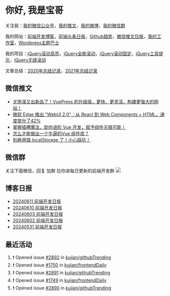 
# 你好, 我是宝哥

关注我：[我的微信公众号](https://open.weixin.qq.com/qr/code?username=caibaojian_com)，[我的推文](https://weixin.qdkfweb.cn/)，[我的微博](https://weibo.com/kujian)，[我的微信群](https://qdkfweb.cn/go/weixinqun)

我的网站：[前端开发博客](https://qdkfweb.cn/)，[前端头条日报](https://toutiao.qdkfweb.cn/)，[Github趋势](https://github.qdkfweb.cn/)，[微信推文日报](https://weixin.qdkfweb.cn/)，[我的工作室](https://diy.qdkfweb.cn/)，[Wordpress主题巴士](https://wp.qdkfweb.cn/)

我的项目：[jQuery滚动高亮](https://github.com/kujian/scrollHighlight)，[jQuery全能滚动](https://github.com/kujian/power-slider)，[jQuery滚动固定](https://github.com/kujian/scrollfix)，[jQuery工具提示](https://github.com/kujian/tooltip)，[jQuery无缝滚动](http://github.com/kujian/scrollForever)

文章总结：[2020年总结记录](https://mp.weixin.qq.com/s/u0YW8BFWYLquVauhHrkSMQ)，[2021年总结记录](https://mp.weixin.qq.com/s/zMnxIpxMdDrIyuLxHRnSPw)


## 微信推文

<!-- BLOG-POST-LIST:START -->
- [尤雨溪又出新品了！VuePress 的升级版，更快、更灵活，构建更强大的网站！](https://weixin.qdkfweb.cn/49242.html)
- [微软 Edge 推出 &quot;WebUI 2.0&quot;：从 React 到 Web Components + HTML，速度提升了42%](https://weixin.qdkfweb.cn/49243.html)
- [掌握插槽魔法，助你进阶 Vue 开发，赋予组件无限可能！](https://weixin.qdkfweb.cn/49188.html)
- [怎么才能做出一个牛逼的Vue 组件库？](https://weixin.qdkfweb.cn/49073.html)
- [别再用错 localStorage 了！小心踩坑！](https://weixin.qdkfweb.cn/49083.html)
<!-- BLOG-POST-LIST:END -->

## 微信群
关注下面微信，回复 加群 拉你进每日更新的前端开发群
![](https://pic.qdkfweb.cn/uploads/2023/11/weixin.png)

## 博客日报

<!-- DAILY:START -->
- [20240611 前端开发日报](https://qdkfweb.cn/fe-daily-20240611.html)
- [20240610 前端开发日报](https://qdkfweb.cn/fe-daily-20240610.html)
- [20240603 前端开发日报](https://qdkfweb.cn/fe-daily-20240603.html)
- [20240602 前端开发日报](https://qdkfweb.cn/fe-daily-20240602.html)
- [20240531 前端开发日报](https://qdkfweb.cn/fe-daily-20240531.html)
<!-- DAILY:END -->


## 最近活动

<!--START_SECTION:activity-->
1. ❗ Opened issue [#2892](https://github.com/kujian/githubTrending/issues/2892) in [kujian/githubTrending](https://github.com/kujian/githubTrending)
2. ❗ Opened issue [#1750](https://github.com/kujian/frontendDaily/issues/1750) in [kujian/frontendDaily](https://github.com/kujian/frontendDaily)
3. ❗ Opened issue [#2891](https://github.com/kujian/githubTrending/issues/2891) in [kujian/githubTrending](https://github.com/kujian/githubTrending)
4. ❗ Opened issue [#1749](https://github.com/kujian/frontendDaily/issues/1749) in [kujian/frontendDaily](https://github.com/kujian/frontendDaily)
5. ❗ Opened issue [#2890](https://github.com/kujian/githubTrending/issues/2890) in [kujian/githubTrending](https://github.com/kujian/githubTrending)
<!--END_SECTION:activity-->
